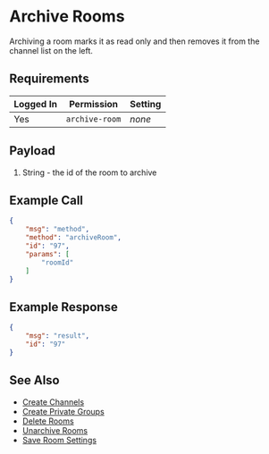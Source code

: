 # Archive Rooms

Archiving a room marks it as read only and then removes it from the channel list on the left.

## Requirements

| Logged In | Permission | Setting |
| --- | --- | --- |
| Yes | `archive-room` | _none_ |

## Payload

1. String - the id of the room to archive

## Example Call

```json
{
    "msg": "method",
    "method": "archiveRoom",
    "id": "97",
    "params": [
        "roomId"
    ]
}
```

## Example Response

```json
{
    "msg": "result",
    "id": "97"
}
```

## See Also

- [Create Channels][1]
- [Create Private Groups][2]
- [Delete Rooms][3]
- [Unarchive Rooms][4]
- [Save Room Settings][5]

[1]:../19.%20Create%20Channel
[2]:../20.%20Create%20Private%20Groups
[3]:../21.%20Delete%20Rooms
[4]:../23.%20Unarchive%20Rooms
[5]:../29.%20Save%20Room%20Settings
